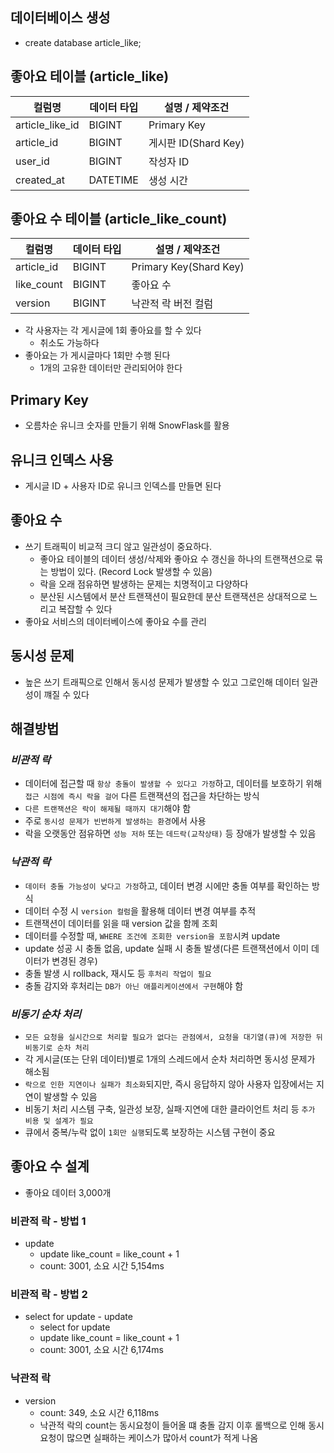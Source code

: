 ## 데이터베이스 생성
- create database article_like;

## 좋아요 테이블 (article_like)
| 컬럼명             | 데이터 타입     | 설명 / 제약조건       |
|-----------------|---------------|-------------------|
| article_like_id | BIGINT        | Primary Key       |
| article_id      | BIGINT        | 게시판 ID(Shard Key) |
| user_id         | BIGINT        | 작성자 ID            |
| created_at      | DATETIME      | 생성 시간             |

## 좋아요 수 테이블 (article_like_count)
| 컬럼명        | 데이터 타입     | 설명 / 제약조건              |
|------------|---------------|------------------------|
| article_id | BIGINT        | Primary Key(Shard Key) |
| like_count | BIGINT        | 좋아요 수                  |
| version    | BIGINT      | 낙관적 락 버전 컬럼            |

- 각 사용자는 각 게시글에 1회 좋아요를 할 수 있다
  - 취소도 가능하다
- 좋아요는 가 게시글마다 1회만 수행 된다
  - 1개의 고유한 데이터만 관리되어야 한다


## Primary Key
- 오름차순 유니크 숫자를 만들기 위해 SnowFlask를 활용

## 유니크 인덱스 사용
- 게시글 ID + 사용자 ID로 유니크 인덱스를 만들면 된다

## 좋아요 수
- 쓰기 트래픽이 비교적 크디 않고 일관성이 중요하다.
  - 좋아요 테이블의 데이터 생성/삭제와 좋아요 수 갱신을 하나의 트랜잭션으로 묶는 방법이 있다. (Record Lock 발생할 수 있음)
  - 락을 오래 점유하면 발생하는 문제는 치명적이고 다양하다
  - 분산된 시스템에서 분산 트랜잭션이 필요한데 분산 트랜잭션은 상대적으로 느리고 복잡할 수 있다
- 좋아요 서비스의 데이터베이스에 좋아요 수를 관리

## 동시성 문제
- 높은 쓰기 트래픽으로 인해서 동시성 문제가 발생할 수 있고 그로인해 데이터 일관성이 꺠질 수 있다

## 해결방법
### _비관적 락_
- 데이터에 접근할 때 `항상 충돌이 발생할 수 있다고 가정`하고, 데이터를 보호하기 위해 `접근 시점에 즉시 락을 걸어` 다른 트랜잭션의 접근을 차단하는 방식
- `다른 트랜잭션은 락이 해제될 때까지 대기`해야 함
- 주로 `동시성 문제가 빈번하게 발생하는 환경`에서 사용
- 락을 오랫동안 점유하면 `성능 저하` 또는 `데드락(교착상태)` 등 장애가 발생할 수 있음

### _낙관적 락_
- `데이터 충돌 가능성이 낮다고 가정`하고, 데이터 변경 시에만 충돌 여부를 확인하는 방식
- 데이터 수정 시 `version 컬럼`을 활용해 데이터 변경 여부를 추적
- 트랜잭션이 데이터를 읽을 때 version 값을 함께 조회
- 데이터를 수정할 때, `WHERE 조건에 조회한 version을 포함`시켜 update
- update 성공 시 충돌 없음, update 실패 시 충돌 발생(다른 트랜잭션에서 이미 데이터가 변경된 경우)
- 충돌 발생 시 rollback, 재시도 등 `후처리 작업이 필요`
- 충돌 감지와 후처리는 `DB가 아닌 애플리케이션에서 구현`해야 함

### _비동기 순차 처리_
- `모든 요청을 실시간으로 처리할 필요가 없다는 관점에서, 요청을 대기열(큐)에 저장한 뒤 비동기로 순차 처리`
- 각 게시글(또는 단위 데이터)별로 1개의 스레드에서 순차 처리하면 동시성 문제가 해소됨
- `락으로 인한 지연이나 실패가 최소화`되지만, 즉시 응답하지 않아 사용자 입장에서는 지연이 발생할 수 있음
- 비동기 처리 시스템 구축, 일관성 보장, 실패·지연에 대한 클라이언트 처리 등 `추가 비용 및 설계가 필요`
- 큐에서 중복/누락 없이 `1회만 실행`되도록 보장하는 시스템 구현이 중요


## 좋아요 수 설계
- 좋아요 데이터 3,000개

### 비관적 락 - 방법 1
- update
  - update like_count = like_count + 1
  - count: 3001, 소요 시간 5,154ms

### 비관적 락 - 방법 2
- select for update - update
  - select for update 
  - update like_count = like_count + 1
  - count: 3001, 소요 시간 6,174ms

### 낙관적 락
- version
  - count: 349, 소요 시간 6,118ms
  - 낙관적 락의 count는 동시요청이 들어올 떄 충돌 감지 이후 롤백으로 인해 동시요청이 많으면 실패하는 케이스가 많아서 count가 적게 나옴